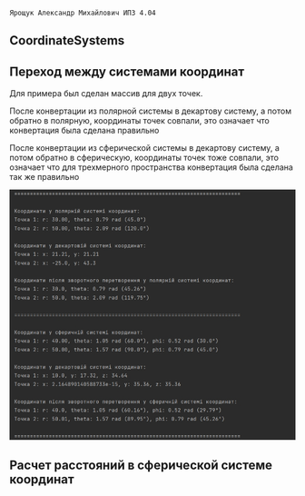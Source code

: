 `Ярощук Александр Михайлович ИПЗ 4.04`
## CoordinateSystems

## Переход между системами координат

Для примера был сделан массив для двух точек.

После конвертации из полярной системы в декартову систему, а потом обратно в полярную, координаты точек совпали, это означает что конвертация была сделана правильно

После конвертации из сферической системы в декартову систему, а потом обратно в сферическую, координаты точек тоже совпали, это означает что для трехмерного пространства конвертация была сделана так же правильно

![ScreenShot1](screenshots/Screenshot_2.jpg)

## Расчет расстояний в сферической системе координат


